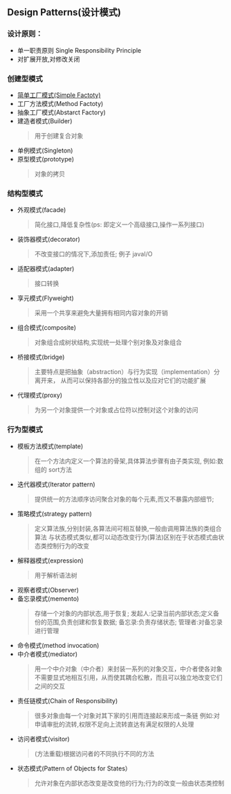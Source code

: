 ## Design Patterns(设计模式)

### 设计原则：
* 单一职责原则 Single Responsibility Principle
* 对扩展开放,对修改关闭

### 创建型模式
* [简单工厂模式(Simple Factoty)](https://www.jianshu.com/p/ceb5131b5953)
* 工厂方法模式(Method Factoty)
* 抽象工厂模式(Abstarct Factory)
* 建造者模式(Builder)
    >用于创建复合对象
* 单例模式(Singleton)
* 原型模式(prototype)
    >对象的拷贝

### 结构型模式
* 外观模式(facade)
    >简化接口,降低复杂性(ps: 即定义一个高级接口,操作一系列接口)
* 装饰器模式(decorator)
    >不改变接口的情况下,添加责任;
    例子 javaI/O
* 适配器模式(adapter)
    >接口转换
* 享元模式(Flyweight)
    >采用一个共享来避免大量拥有相同内容对象的开销
* 组合模式(composite)
    >对象组合成树状结构,实现统一处理个别对象及对象组合
* 桥接模式(bridge)
    >主要特点是把抽象（abstraction）与行为实现（implementation）分离开来，
    从而可以保持各部分的独立性以及应对它们的功能扩展
* 代理模式(proxy)
    >为另一个对象提供一个对象或占位符以控制对这个对象的访问

### 行为型模式
* 模板方法模式(template)
    >在一个方法内定义一个算法的骨架,具体算法步骤有由子类实现,
    例如:数组的 sort方法
* 迭代器模式(Iterator pattern)
    >提供统一的方法顺序访问聚合对象的每个元素,而又不暴露内部细节;
* 策略模式(strategy pattern)
    > 定义算法族,分别封装,各算法间可相互替换,一般由调用算法族的类组合算法
    与状态模式类似,都可以动态改变行为(算法)区别在于状态模式由状态类控制行为的改变
* 解释器模式(expression)
    >用于解析语法树
* 观察者模式(Observer)
* 备忘录模式(memento)
    >存储一个对象的内部状态,用于恢复;
    发起人:记录当前内部状态;定义备份的范围,负责创建和恢复数据;
    备忘录:负责存储状态;
    管理者:对备忘录进行管理
* 命令模式(method invocation)
* 中介者模式(mediator)
    >用一个中介对象（中介者）来封装一系列的对象交互，中介者使各对象不需要显式地相互引用，从而使其耦合松散，而且可以独立地改变它们之间的交互
* 责任链模式(Chain of Responsibility)
    >很多对象由每一个对象对其下家的引用而连接起来形成一条链
    例如:对申请审批的流转,权限不足向上流转直达有满足权限的人处理
* 访问者模式(visitor)
    >(方法重载)根据访问者的不同执行不同的方法
* 状态模式(Pattern of Objects for States）
    >允许对象在内部状态改变是改变他的行为;行为的改变一般由状态类控制



